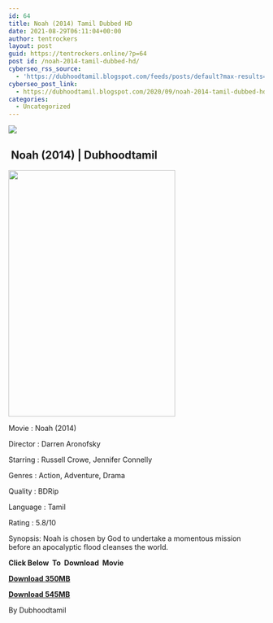 ```yaml
---
id: 64
title: Noah (2014) Tamil Dubbed HD
date: 2021-08-29T06:11:04+00:00
author: tentrockers
layout: post
guid: https://tentrockers.online/?p=64
post id: /noah-2014-tamil-dubbed-hd/
cyberseo_rss_source:
  - 'https://dubhoodtamil.blogspot.com/feeds/posts/default?max-results=150&start-index=1'
cyberseo_post_link:
  - https://dubhoodtamil.blogspot.com/2020/09/noah-2014-tamil-dubbed-hd.html
categories:
  - Uncategorized
---
```

<div class="media_block">
  <img src="https://1.bp.blogspot.com/-VsjSVmes7mg/X2wioqRrqLI/AAAAAAAAChQ/f5_SN-RdDg84cAN3aZLanyrOGJ44UAVugCNcBGAsYHQ/s72-w328-h485-c/6a6d741009775988d8ea588eb38f897a.jpg" class="media_thumbnail" />
</div>

## &nbsp;Noah (2014) | Dubhoodtamil

<div class="separator">
  <a href="https://1.bp.blogspot.com/-VsjSVmes7mg/X2wioqRrqLI/AAAAAAAAChQ/f5_SN-RdDg84cAN3aZLanyrOGJ44UAVugCNcBGAsYHQ/s1500/6a6d741009775988d8ea588eb38f897a.jpg" imageanchor="1"><img loading="lazy" border="0" data-original-height="1500" data-original-width="1013" height="485" src="https://1.bp.blogspot.com/-VsjSVmes7mg/X2wioqRrqLI/AAAAAAAAChQ/f5_SN-RdDg84cAN3aZLanyrOGJ44UAVugCNcBGAsYHQ/w328-h485/6a6d741009775988d8ea588eb38f897a.jpg" width="328" /></a>
</div>

Movie	<span></span>:	<span></span>Noah (2014)&nbsp;

Director	<span></span>:	<span></span>Darren Aronofsky&nbsp;

Starring	<span></span>:	<span></span>Russell Crowe, Jennifer Connelly&nbsp;

Genres	<span></span>:	<span></span>Action, Adventure, Drama&nbsp;

Quality	<span></span>:	<span></span>BDRip&nbsp;

Language	<span></span>:	<span></span>Tamil&nbsp;

Rating	<span></span>:	<span></span>5.8/10&nbsp;

Synopsis: Noah is chosen by God to undertake a momentous mission before an apocalyptic flood cleanses the world.

**<span>Click Below&nbsp; To&nbsp; Download&nbsp; Movie</span>**

**<span><a href="https://oncehelp.com/Noah-1" target="_blank" rel="noopener">Download 350MB</a></span>**

**<span><a href="https://oncehelp.com/Noah-2" target="_blank" rel="noopener">Download 545MB</a></span>**

By Dubhoodtamil